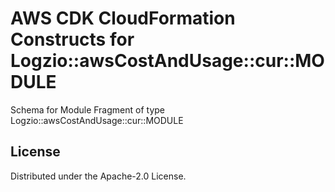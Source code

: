 # AWS CDK CloudFormation Constructs for Logzio::awsCostAndUsage::cur::MODULE

Schema for Module Fragment of type Logzio::awsCostAndUsage::cur::MODULE
## License

Distributed under the Apache-2.0 License.